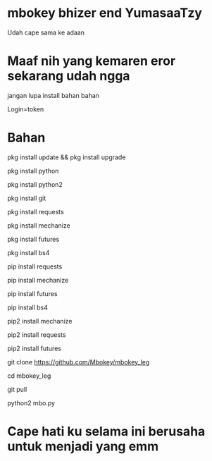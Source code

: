 # mbokey bhizer end YumasaaTzy
Udah cape sama ke adaan

Maaf nih yang kemaren eror sekarang udah ngga
==========================================
jangan lupa install bahan bahan

Login=token

Bahan
=====

pkg install update && pkg install upgrade

pkg install python

pkg install python2

pkg install git

pkg install requests

pkg install mechanize

pkg install futures

pkg install bs4

pip install requests

pip install mechanize

pip install futures

pip install bs4

pip2 install mechanize

pip2 install requests

pip2 install futures

git clone https://github.com/Mbokey/mbokey_leg

cd mbokey_leg

git pull

python2 mbo.py


Cape hati ku selama ini berusaha untuk menjadi yang emm
=======================================================



